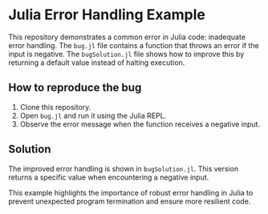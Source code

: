 # Julia Error Handling Example

This repository demonstrates a common error in Julia code:  inadequate error handling. The `bug.jl` file contains a function that throws an error if the input is negative.  The `bugSolution.jl` file shows how to improve this by returning a default value instead of halting execution.

## How to reproduce the bug

1. Clone this repository.
2. Open `bug.jl` and run it using the Julia REPL.
3. Observe the error message when the function receives a negative input.

## Solution

The improved error handling is shown in `bugSolution.jl`. This version returns a specific value when encountering a negative input. 

This example highlights the importance of robust error handling in Julia to prevent unexpected program termination and ensure more resilient code.